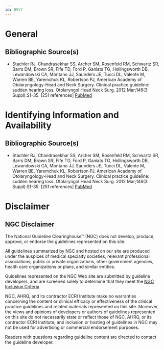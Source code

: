 ```yaml
---
id: 8957
---
```


# General

## Bibliographic Source(s)

- Stachler RJ, Chandrasekhar SS, Archer SM, Rosenfeld RM, Schwartz SR, Barrs DM, Brown SR, Fife TD, Ford P, Ganiats TG, Hollingsworth DB, Lewandowski CA, Montano JJ, Saunders JE, Tucci DL, Valente M, Warren BE, Yaremchuk KL, Robertson PJ, American Academy of Otolaryngology-Head and Neck Surgery. Clinical practice guideline: sudden hearing loss. Otolaryngol Head Neck Surg. 2012 Mar;146(3 Suppl):S1-35. [251 references] [ PubMed ](http://www.ncbi.nlm.nih.gov/entrez/query.fcgi?cmd=Retrieve&db=pubmed&dopt=Abstract&list_uids=22383545)

# Identifying Information and Availability

## Bibliographic Source(s)

- Stachler RJ, Chandrasekhar SS, Archer SM, Rosenfeld RM, Schwartz SR, Barrs DM, Brown SR, Fife TD, Ford P, Ganiats TG, Hollingsworth DB, Lewandowski CA, Montano JJ, Saunders JE, Tucci DL, Valente M, Warren BE, Yaremchuk KL, Robertson PJ, American Academy of Otolaryngology-Head and Neck Surgery. Clinical practice guideline: sudden hearing loss. Otolaryngol Head Neck Surg. 2012 Mar;146(3 Suppl):S1-35. [251 references] [ PubMed ](http://www.ncbi.nlm.nih.gov/entrez/query.fcgi?cmd=Retrieve&db=pubmed&dopt=Abstract&list_uids=22383545)

# Disclaimer

## NGC Disclaimer

The National Guideline Clearinghouse™ (NGC) does not develop, produce, approve, or endorse the guidelines represented on this site.

All guidelines summarized by NGC and hosted on our site are produced under the auspices of medical specialty societies, relevant professional associations, public or private organizations, other government agencies, health care organizations or plans, and similar entities.

Guidelines represented on the NGC Web site are submitted by guideline developers, and are screened solely to determine that they meet the [NGC Inclusion Criteria](/help-and-about/summaries/inclusion-criteria).

NGC, AHRQ, and its contractor ECRI Institute make no warranties concerning the content or clinical efficacy or effectiveness of the clinical practice guidelines and related materials represented on this site. Moreover, the views and opinions of developers or authors of guidelines represented on this site do not necessarily state or reflect those of NGC, AHRQ, or its contractor ECRI Institute, and inclusion or hosting of guidelines in NGC may not be used for advertising or commercial endorsement purposes.

Readers with questions regarding guideline content are directed to contact the guideline developer.

